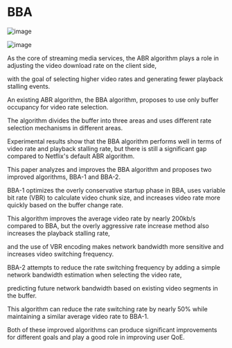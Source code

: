 # BBA

![image ](https://github.com/fusemen/BBA/assets/122666739/cd8a21f5-f199-4907-92db-acadb3c17b9f)

![image](https://github.com/fusemen/BBA/assets/122666739/d36f94bc-b561-4a36-8f88-2b1af88a999e)

As the core of streaming media services, the ABR algorithm plays a role in adjusting the video download rate on the client side,

with the goal of selecting higher video rates and generating fewer playback stalling events.

An existing ABR algorithm, the BBA algorithm, proposes to use only buffer occupancy for video rate selection.

The algorithm divides the buffer into three areas and uses different rate selection mechanisms in different areas.

Experimental results show that the BBA algorithm performs well in terms of video rate and playback stalling rate, but there is still a significant gap compared to Netflix's default ABR algorithm. 

This paper analyzes and improves the BBA algorithm and proposes two improved algorithms, BBA-1 and BBA-2.

BBA-1 optimizes the overly conservative startup phase in BBA, uses variable bit rate (VBR) to calculate video chunk size, and increases video rate more quickly based on the buffer change rate.

This algorithm improves the average video rate by nearly 200kb/s compared to BBA, but the overly aggressive rate increase method also increases the playback stalling rate,

and the use of VBR encoding makes network bandwidth more sensitive and increases video switching frequency.

BBA-2 attempts to reduce the rate switching frequency by adding a simple network bandwidth estimation when selecting the video rate,

predicting future network bandwidth based on existing video segments in the buffer.

This algorithm can reduce the rate switching rate by nearly 50% while maintaining a similar average video rate to BBA-1.

Both of these improved algorithms can produce significant improvements for different goals and play a good role in improving user QoE.
